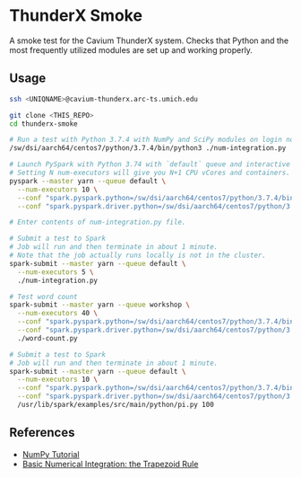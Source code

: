 # ThunderX Smoke

A smoke test for the Cavium ThunderX system. Checks that Python and the most frequently utilized modules are set up and working properly.

## Usage

```bash
ssh <UNIQNAME>@cavium-thunderx.arc-ts.umich.edu

git clone <THIS_REPO>
cd thunderx-smoke

# Run a test with Python 3.7.4 with NumPy and SciPy modules on login node.
/sw/dsi/aarch64/centos7/python/3.7.4/bin/python3 ./num-integration.py

# Launch PySpark with Python 3.74 with `default` queue and interactive console
# Setting N num-executors will give you N+1 CPU vCores and containers.
pyspark --master yarn --queue default \
  --num-executors 10 \
  --conf "spark.pyspark.python=/sw/dsi/aarch64/centos7/python/3.7.4/bin/python3" \
  --conf "spark.pyspark.driver.python=/sw/dsi/aarch64/centos7/python/3.7.4/bin/python3"

# Enter contents of num-integration.py file.

# Submit a test to Spark
# Job will run and then terminate in about 1 minute.
# Note that the job actually runs locally is not in the cluster.
spark-submit --master yarn --queue default \
  --num-executors 5 \
  ./num-integration.py

# Test word count
spark-submit --master yarn --queue workshop \
  --num-executors 40 \
  --conf "spark.pyspark.python=/sw/dsi/aarch64/centos7/python/3.7.4/bin/python3" \
  --conf "spark.pyspark.driver.python=/sw/dsi/aarch64/centos7/python/3.7.4/bin/python3" \
  ./word-count.py

# Submit a test to Spark
# Job will run and then terminate in about 1 minute.
spark-submit --master yarn --queue default \
  --num-executors 10 \
  --conf "spark.pyspark.python=/sw/dsi/aarch64/centos7/python/3.7.4/bin/python3" \
  --conf "spark.pyspark.driver.python=/sw/dsi/aarch64/centos7/python/3.7.4/bin/python3" \
  /usr/lib/spark/examples/src/main/python/pi.py 100
```

## References

- [NumPy Tutorial](https://cs231n.github.io/python-numpy-tutorial/)
- [Basic Numerical Integration: the Trapezoid Rule](https://nbviewer.jupyter.org/github/ipython/ipython/blob/master/examples/IPython%20Kernel/Trapezoid%20Rule.ipynb)
